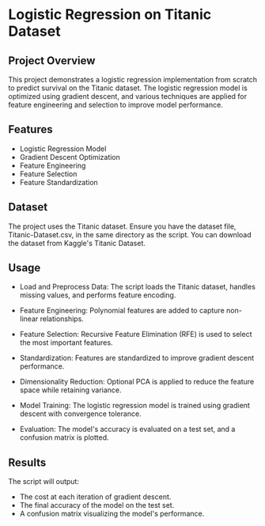 
# Logistic Regression on Titanic Dataset

## Project Overview
This project demonstrates a logistic regression implementation from scratch to predict survival on the Titanic dataset. The logistic regression model is optimized using gradient descent, and various techniques are applied for feature engineering and selection to improve model performance.

## Features
* Logistic Regression Model
* Gradient Descent Optimization
* Feature Engineering
* Feature Selection
* Feature Standardization

## Dataset
The project uses the Titanic dataset. Ensure you have the dataset file, Titanic-Dataset.csv, in the same directory as the script. You can download the dataset from Kaggle's Titanic Dataset.

## Usage
* Load and Preprocess Data: The script loads the Titanic dataset, handles missing values, and performs feature encoding.

* Feature Engineering: Polynomial features are added to capture non-linear relationships.

* Feature Selection: Recursive Feature Elimination (RFE) is used to select the most important features.

* Standardization: Features are standardized to improve gradient descent performance.

* Dimensionality Reduction: Optional PCA is applied to reduce the feature space while retaining variance.

* Model Training: The logistic regression model is trained using gradient descent with convergence tolerance.

* Evaluation: The model's accuracy is evaluated on a test set, and a confusion matrix is plotted.

## Results
The script will output:

* The cost at each iteration of gradient descent.
* The final accuracy of the model on the test set.
* A confusion matrix visualizing the model's performance.
